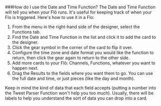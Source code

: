 ###How do I use the Date and Time Function?
The Date and Time Function will tell you when your Flõ runs. It's useful for keeping track of when your Flo is triggered. Here's how to use it in a Flo:

1. From the menu in the right-hand side of the designer, select the Functions tab.
2. Find the Date and Time Function in the list and click it to add the card to the designer. 
3. Click the gear symbol in the corner of the card to flip it over.
4. Configure the time zone and date format you would like the function to return, then click the gear again to return to the other side. 
4. Add more cards to your Flõ: Channels, Functions, whatever you want to happen next. 
5. Drag the Results to the fields where you want them to go. You can use the full date and time, or just pieces (like the day and month).

Keep in mind the kind of data that each field accepts (putting a number into the Tweet Parser Function won't help you too much). Usually, there will be labels to help you understand the sort of data you can drop into a card. 